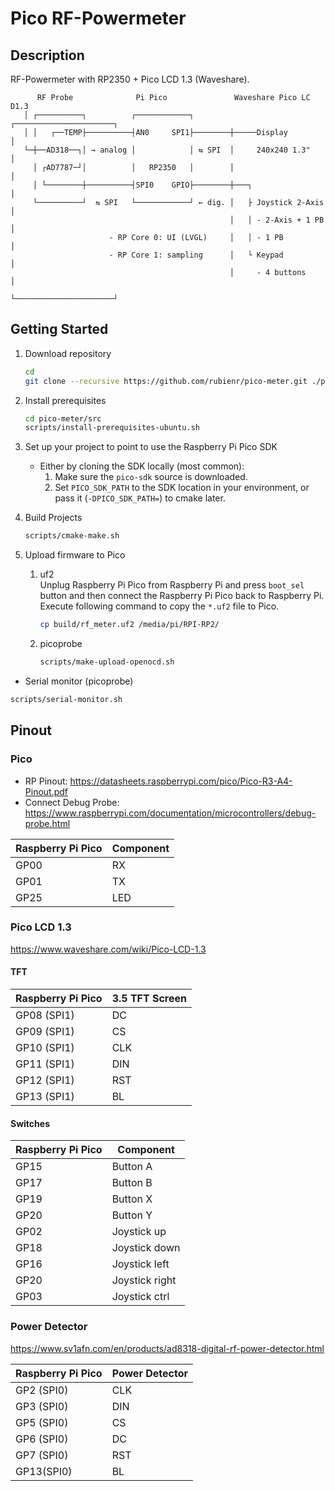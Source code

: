 # Pico RF-Powermeter

## Description

RF-Powermeter with RP2350 + Pico LCD 1.3 (Waveshare).

```
      RF Probe              Pi Pico               Waveshare Pico LC D1.3
   │ ┌──────────┐          ┌────────────┐        ┌──────────────────────┐
   │ │   ┌──TEMP├──────────┤AN0     SPI1├────────┼─────Display          │
   └─┼──AD318──┐│ → analog │            │ ⇆ SPI  │     240x240 1.3"     │
     │ ┌AD7787─┘│          │   RP2350   │        │                      │
     │ └────────┼──────────┤SPI0    GPIO├────────┼───┐                  │
     └──────────┘  ⇆ SPI   └────────────┘ ← dig. │   ├ Joystick 2-Axis  │
                                                 │   │ - 2-Axis + 1 PB  │
                      - RP Core 0: UI (LVGL)     │   │ - 1 PB           │
                      - RP Core 1: sampling      │   └ Keypad           │              
                                                 │     - 4 buttons      │
                                                 └──────────────────────┘
```

## Getting Started

1. Download repository
   ```bash
   cd
   git clone --recursive https://github.com/rubienr/pico-meter.git ./pico-meter
   ``` 

2. Install prerequisites
   ```bash 
   cd pico-meter/src
   scripts/install-prerequisites-ubuntu.sh
   ```

3. Set up your project to point to use the Raspberry Pi Pico SDK
    * Either by cloning the SDK locally (most common):
        1. Make sure the `pico-sdk` source is downloaded.
        2. Set `PICO_SDK_PATH` to the SDK location in your environment, or pass it (`-DPICO_SDK_PATH=`) to cmake later.

4. Build Projects
   ```bash
   scripts/cmake-make.sh
   ```

5. Upload firmware to Pico
    1. uf2 \
       Unplug Raspberry Pi Pico from Raspberry Pi and press `boot_sel` button and then connect the Raspberry Pi Pico
       back to Raspberry Pi.
       Execute following command to copy the `*.uf2` file to Pico.
       ```bash
       cp build/rf_meter.uf2 /media/pi/RPI-RP2/
       ```
    2. picoprobe
       ```bash
       scripts/make-upload-openocd.sh
       ```

* Serial monitor (picoprobe)

```bash
scripts/serial-monitor.sh
```

## Pinout

### Pico

- RP Pinout: https://datasheets.raspberrypi.com/pico/Pico-R3-A4-Pinout.pdf
- Connect Debug Probe: https://www.raspberrypi.com/documentation/microcontrollers/debug-probe.html

| Raspberry Pi Pico | Component |
|-------------------|-----------|
| GP00              | RX        |
| GP01              | TX        |
| GP25              | LED       |

### Pico LCD 1.3

https://www.waveshare.com/wiki/Pico-LCD-1.3

#### TFT

| Raspberry Pi Pico | 3.5 TFT Screen |
|-------------------|----------------|
| GP08 (SPI1)       | DC             |
| GP09 (SPI1)       | CS             |
| GP10 (SPI1)       | CLK            |
| GP11 (SPI1)       | DIN            |
| GP12 (SPI1)       | RST            |
| GP13 (SPI1)       | BL             |

#### Switches

| Raspberry Pi Pico | Component      |
|-------------------|----------------|
| GP15              | Button A       |
| GP17              | Button B       |
| GP19              | Button X       |
| GP20              | Button Y       |
| GP02              | Joystick up    |
| GP18              | Joystick down  |
| GP16              | Joystick left  |
| GP20              | Joystick right |
| GP03              | Joystick ctrl  |

### Power Detector

https://www.sv1afn.com/en/products/ad8318-digital-rf-power-detector.html

| Raspberry Pi Pico | Power Detector |
|-------------------|----------------|
| GP2 (SPI0)        | CLK            |
| GP3 (SPI0)        | DIN            |
| GP5 (SPI0)        | CS             |
| GP6 (SPI0)        | DC             |
| GP7 (SPI0)        | RST            |
| GP13(SPI0)        | BL             |







